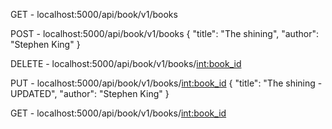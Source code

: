 

GET - localhost:5000/api/book/v1/books


POST - localhost:5000/api/book/v1/books
{
	"title": "The shining",
	"author": "Stephen King"
}


DELETE - localhost:5000/api/book/v1/books/<int:book_id>


PUT - localhost:5000/api/book/v1/books/<int:book_id>
{
	"title": "The shining - UPDATED",
	"author": "Stephen King"
}


GET - localhost:5000/api/book/v1/books/<int:book_id>